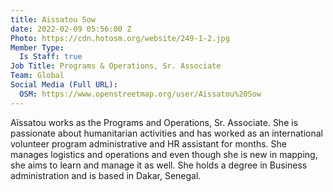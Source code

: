 ```yaml
---
title: Aissatou Sow
date: 2022-02-09 05:56:00 Z
Photo: https://cdn.hotosm.org/website/249-1-2.jpg
Member Type:
  Is Staff: true
Job Title: Programs & Operations, Sr. Associate
Team: Global
Social Media (Full URL):
  OSM: https://www.openstreetmap.org/user/Aissatou%20Sow
---
```


Aïssatou works as the Programs and Operations, Sr. Associate. She is passionate about humanitarian activities and has worked as an international volunteer program administrative and HR assistant for months. She manages logistics and operations and even though she is new in mapping, she aims to learn and manage it as well. She holds a degree in Business administration and is based in Dakar, Senegal.
